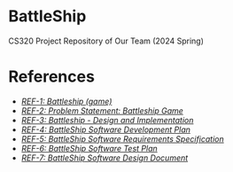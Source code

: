# BattleShip
 CS320 Project Repository of Our Team (2024 Spring)
# References
<!-- too add new reference =>  * [_REF-#: <Reference Title>_](<Reference link>) -->
* [_REF-1: Battleship (game)_](https://en.wikipedia.org/wiki/Battleship_(game))
* [_REF-2: Problem Statement: Battleship Game_](https://github.com/anomaly2104/battleship-game-low-level-design/blob/master/problem-statement.md)
* [_REF-3: Battleship - Design and Implementation_](https://rucforsk.ruc.dk/ws/portalfiles/portal/57612924/Report_formatted.pdf)
* [_REF-4: BattleShip Software Development Plan_](https://drive.google.com/drive/folders/1Zom2Gl5OUx4tThcSrvZhr8bPr_KC3VFl?usp=sharing)
* [_REF-5: BattleShip Software Requirements Specification_](https://drive.google.com/drive/folders/1Zom2Gl5OUx4tThcSrvZhr8bPr_KC3VFl?usp=sharing)
* [_REF-6: BattleShip Software Test Plan_](https://drive.google.com/drive/folders/1Zom2Gl5OUx4tThcSrvZhr8bPr_KC3VFl?usp=sharing)
* [_REF-7: BattleShip Software Design Document_](https://drive.google.com/drive/folders/1Zom2Gl5OUx4tThcSrvZhr8bPr_KC3VFl?usp=sharing)



